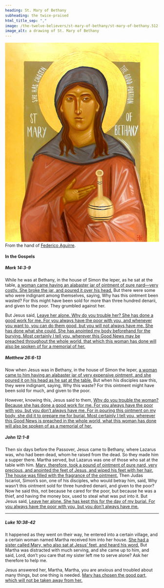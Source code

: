```yaml
---
heading: St. Mary of Bethany
subheading: the twice-praised
html_title_sep: ","
image: /the-twelve-believers/st-mary-of-bethany/st-mary-of-bethany.512.jpg
image_alt: a drawing of St. Mary of Bethany
---
```


<a href="st-mary-of-bethany.jpg">
  <img src="st-mary-of-bethany.small.jpg" alt="St. Mary of Bethany, the twice-praised">
</a>
<div class="caption">From the hand of <a
href="https://www.xamist.com/">Federico Aguirre</a>.</div>


#### In the Gospels

##### Mark 14:3-9

While he was at Bethany, in the house of Simon the leper, as he sat at the
table, <u class="blue">a woman came having an alabaster jar of ointment of pure
nard—very costly. She broke the jar, and poured it over his head.</u> But there
were some who were indignant among themselves, saying, Why has this ointment
been wasted?  For this might have been sold for more than three hundred
denarii, and given to the poor. They grumbled against her.

But Jesus said, <u>Leave her alone. Why do you trouble her? She has done a good
work for me. For you always have the poor with you, and whenever you want to,
you can do them good, but you will not always have me. She has done what she
could. She has anointed my body beforehand for the burying. Most certainly I
tell you, wherever this Good News may be preached throughout the whole world,
that which this woman has done will also be spoken of for a memorial of
her.</u>


##### Matthew 26:6-13

Now when Jesus was in Bethany, in the house of Simon the leper, <u
class="blue">a woman came to him having an alabaster jar of very expensive
ointment, and she poured it on his head as he sat at the table.</u> But when
his disciples saw this, they were indignant, saying, Why this waste? For this
ointment might have been sold for much, and given to the poor.

However, knowing this, Jesus said to them, <u>Why do you trouble the woman?
Because she has done a good work for me. For you always have the poor with you,
but you don’t always have me. For in pouring this ointment on my body, she did
it to prepare me for burial. Most certainly I tell you, wherever this Good News
is preached in the whole world, what this woman has done will also be spoken of
as a memorial of her.</u>


##### John 12:1-8

Then six days before the Passover, Jesus came to Bethany, where Lazarus was,
who had been dead, whom he raised from the dead. So they made him a supper
there. Martha served, but Lazarus was one of those who sat at the table with
him. <u class="blue">Mary, therefore, took a pound of ointment of pure nard,
very precious, and anointed the feet of Jesus, and wiped his feet with her
hair. The house was filled with the fragrance of the ointment.</u> Then Judas
Iscariot, Simon’s son, one of his disciples, who would betray him, said, Why
wasn’t this ointment sold for three hundred denarii, and given to the poor? Now
he said this, not because he cared for the poor, but because he was a thief,
and having the money box, used to steal what was put into it. But Jesus said,
<u>Leave her alone.  She has kept this for the day of my burial. For you always
have the poor with you, but you don’t always have me.</u>

----

##### Luke 10:38-42

It happened as they went on their way, he entered into a certain village, and a
certain woman named Martha received him into her house. <u class="blue">She had
a sister called Mary, who also sat at Jesus’ feet, and heard his word.</u> But
Martha was distracted with much serving, and she came up to him, and said,
Lord, don’t you care that my sister left me to serve alone? Ask her therefore
to help me.

Jesus answered her, Martha, Martha, you are anxious and troubled about many
things, but one thing is needed. <u>Mary has chosen the good part, which will
not be taken away from her.</u>
